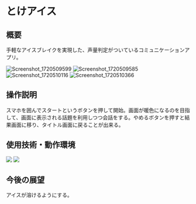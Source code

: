 # とけアイス

## 概要
手軽なアイスブレイクを実現した、声量判定がついているコミュニケーションアプリ。

![Screenshot_1720509599](https://github.com/Tokeice/app/assets/117695575/5b4d08c0-a074-4777-93b6-204e7d3213f7)
![Screenshot_1720509585](https://github.com/Tokeice/app/assets/117695575/1acfe772-7f1b-4ab7-8a46-2f31c712d242)
![Screenshot_1720510116](https://github.com/Tokeice/app/assets/117695575/f7fb8e63-f15a-482a-a274-70151e22110d)
![Screenshot_1720510366](https://github.com/Tokeice/app/assets/117695575/55da2ddf-343c-40eb-8901-4901d4288d72)


## 操作説明
スマホを囲んでスタートというボタンを押して開始。画面が暖色になるのを目指して、画面に表示される話題を利用しつつ会話をする。やめるボタンを押すと結果画面に移り、タイトル画面に戻ることが出来る。

## 使用技術・動作環境
<img src="https://img.shields.io/badge/-Flutter-02569B.svg?logo=flutter&style=plastic">
<img src="https://img.shields.io/badge/-Dart-0099E5.svg?logo=dart&style=plastic">

## 今後の展望
アイスが溶けるようにする。
